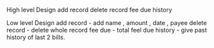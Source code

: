 High level Design 
   add record
   delete record
   fee due
   history
  
Low level Design
   add record - add name , amount , date , payee
   delete record - delete whole record
   fee due - total feel due
   history - give past history of last 2 bills.
